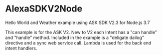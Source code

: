 # AlexaSDKV2Node
Hello World and Weather example using ASK SDK V2.3 for Node.js 3.7

This example is for the ASK V2.  New to V2 each Intent has a "can handle" and "handle" method.  Included in the example is a "deligate dailog" directive and a sync web service call.  Lambda is used for the back end intent handlers.
